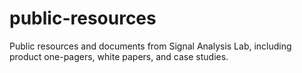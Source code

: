 # public-resources
Public resources and documents from Signal Analysis Lab, including product one-pagers, white papers, and case studies.
